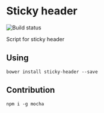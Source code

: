 # Sticky header
![Build status](https://travis-ci.org/pure-js/sticky-header.svg?branch=master)

Script for sticky header

## Using
```
bower install sticky-header --save
```
## Contribution
```
npm i -g mocha
```
